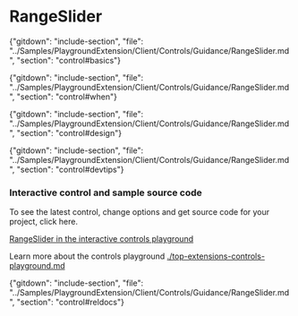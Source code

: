 ﻿# RangeSlider

{"gitdown": "include-section", "file": "../Samples/PlaygroundExtension/Client/Controls/Guidance/RangeSlider.md", "section": "control#basics"}

<!-- TODO get an IMAGE to embed here -->

<!-- TODO get an SAMPLE CODE to embed here -->

{"gitdown": "include-section", "file": "../Samples/PlaygroundExtension/Client/Controls/Guidance/RangeSlider.md", "section": "control#when"}

{"gitdown": "include-section", "file": "../Samples/PlaygroundExtension/Client/Controls/Guidance/RangeSlider.md", "section": "control#design"}

{"gitdown": "include-section", "file": "../Samples/PlaygroundExtension/Client/Controls/Guidance/RangeSlider.md", "section": "control#devtips"}

### Interactive control and sample source code
To see the latest control, change options and get source code for your project, click here.

<a href="https://ms.portal.azure.com/?Microsoft_Azure_Playground=true#blade/Microsoft_Azure_Playground/ControlsIndexBlade/RangeSliderPlayground" target="_blank">RangeSlider in the interactive controls playground</a>

Learn more about the controls playground [./top-extensions-controls-playground.md](./top-extensions-controls-playground.md)


{"gitdown": "include-section", "file": "../Samples/PlaygroundExtension/Client/Controls/Guidance/RangeSlider.md", "section": "control#reldocs"}

